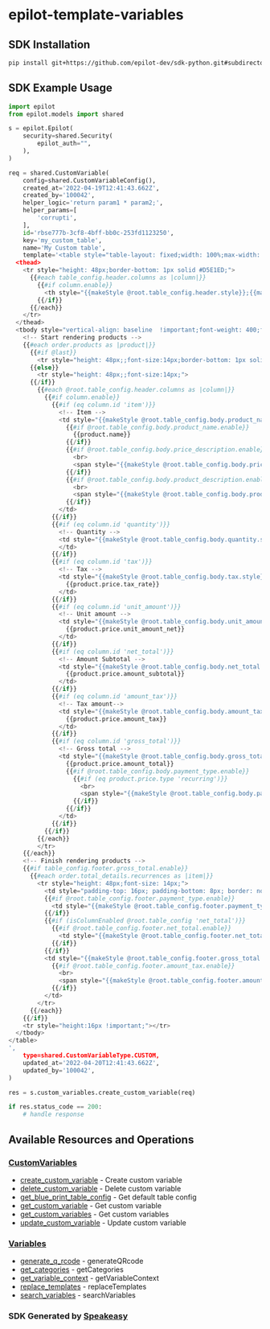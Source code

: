 # epilot-template-variables

<!-- Start SDK Installation -->
## SDK Installation

```bash
pip install git+https://github.com/epilot-dev/sdk-python.git#subdirectory=template_variables
```
<!-- End SDK Installation -->

## SDK Example Usage
<!-- Start SDK Example Usage -->


```python
import epilot
from epilot.models import shared

s = epilot.Epilot(
    security=shared.Security(
        epilot_auth="",
    ),
)

req = shared.CustomVariable(
    config=shared.CustomVariableConfig(),
    created_at='2022-04-19T12:41:43.662Z',
    created_by='100042',
    helper_logic='return param1 * param2;',
    helper_params=[
        'corrupti',
    ],
    id='rbse777b-3cf8-4bff-bb0c-253fd1123250',
    key='my_custom_table',
    name='My Custom table',
    template='<table style="table-layout: fixed;width: 100%;max-width: 1000px;border-collapse: collapse;">
  <thead>
    <tr style="height: 48px;border-bottom: 1px solid #D5E1ED;">
      {{#each table_config.header.columns as |column|}}
        {{#if column.enable}}
          <th style="{{makeStyle @root.table_config.header.style}};{{makeStyle column.style}};">{{column._label}}</th>
        {{/if}}
      {{/each}}
    </tr>
  </thead>
  <tbody style="vertical-align: baseline  !important;font-weight: 400;font-size: 12px;position: relative;">
    <!-- Start rendering products -->
    {{#each order.products as |product|}}
      {{#if @last}}
        <tr style="height: 48px;;font-size:14px;border-bottom: 1px solid #D5E1ED;">
      {{else}}
        <tr style="height: 48px;;font-size:14px;">
      {{/if}}
        {{#each @root.table_config.header.columns as |column|}}
          {{#if column.enable}}
            {{#if (eq column.id 'item')}}
              <!-- Item -->
              <td style="{{makeStyle @root.table_config.body.product_name.style}}">
                {{#if @root.table_config.body.product_name.enable}}
                  {{product.name}}
                {{/if}}
                {{#if @root.table_config.body.price_description.enable}}
                  <br>
                  <span style="{{makeStyle @root.table_config.body.price_description.style}}">{{product.price.description}}</span>
                {{/if}}
                {{#if @root.table_config.body.product_description.enable}}
                  <br>
                  <span style="{{makeStyle @root.table_config.body.product_description.style}}">{{product.description}}</span>
                {{/if}}
              </td>
            {{/if}}
            {{#if (eq column.id 'quantity')}}
              <!-- Quantity -->
              <td style="{{makeStyle @root.table_config.body.quantity.style}}">{{product.price.quantity}}
              </td>
            {{/if}}
            {{#if (eq column.id 'tax')}}
              <!-- Tax -->
              <td style="{{makeStyle @root.table_config.body.tax.style}}">
                {{product.price.tax_rate}}
              </td>
            {{/if}}
            {{#if (eq column.id 'unit_amount')}}
              <!-- Unit amount -->
              <td style="{{makeStyle @root.table_config.body.unit_amount.style}}">
                {{product.price.unit_amount_net}}
              </td>
            {{/if}}
            {{#if (eq column.id 'net_total')}}
              <!-- Amount Subtotal -->
              <td style="{{makeStyle @root.table_config.body.net_total.style}}">
                {{product.price.amount_subtotal}}
              </td>
            {{/if}}
            {{#if (eq column.id 'amount_tax')}}
              <!-- Tax amount-->
              <td style="{{makeStyle @root.table_config.body.amount_tax.style}}">
                {{product.price.amount_tax}}
              </td>
            {{/if}}
            {{#if (eq column.id 'gross_total')}}
              <!-- Gross total -->
              <td style="{{makeStyle @root.table_config.body.gross_total.style}}">
                {{product.price.amount_total}}
                {{#if @root.table_config.body.payment_type.enable}}
                  {{#if (eq product.price.type 'recurring')}}
                    <br>
                    <span style="{{makeStyle @root.table_config.body.payment_type.style}}">{{product.price.billing_period}}</span>
                  {{/if}}
                {{/if}}
              </td>
            {{/if}}
          {{/if}}
        {{/each}}
        </tr>
    {{/each}}
    <!-- Finish rendering products -->
    {{#if table_config.footer.gross_total.enable}}
      {{#each order.total_details.recurrences as |item|}}
        <tr style="height: 48px;font-size: 14px;">
          <td style="padding-top: 16px; padding-bottom: 8px; border: none !important; vertical-align: top;" colspan="{{calculate_colspan @root.table_config}}"></td>
          {{#if @root.table_config.footer.payment_type.enable}}
            <td style="{{makeStyle @root.table_config.footer.payment_type.style}}" colspan="2">{{item.billing_period}}</td>
          {{/if}}
          {{#if (isColumnEnabled @root.table_config 'net_total')}}
            {{#if @root.table_config.footer.net_total.enable}}
              <td style="{{makeStyle @root.table_config.footer.net_total.style}}">{{item.amount_subtotal}}</td>
            {{/if}}
          {{/if}}
          <td style="{{makeStyle @root.table_config.footer.gross_total.style}}">{{item.amount_total}}
            {{#if @root.table_config.footer.amount_tax.enable}}
              <br>
              <span style="{{makeStyle @root.table_config.footer.amount_tax.style}}">{{item.full_amount_tax}}</span>
            {{/if}}
          </td>
        </tr>
      {{/each}}
    {{/if}}
    <tr style="height:16px !important;"></tr>
  </tbody>
</table>
',
    type=shared.CustomVariableType.CUSTOM,
    updated_at='2022-04-20T12:41:43.662Z',
    updated_by='100042',
)

res = s.custom_variables.create_custom_variable(req)

if res.status_code == 200:
    # handle response
```
<!-- End SDK Example Usage -->

<!-- Start SDK Available Operations -->
## Available Resources and Operations


### [CustomVariables](docs/sdks/customvariables/README.md)

* [create_custom_variable](docs/sdks/customvariables/README.md#create_custom_variable) - Create custom variable
* [delete_custom_variable](docs/sdks/customvariables/README.md#delete_custom_variable) - Delete custom variable
* [get_blue_print_table_config](docs/sdks/customvariables/README.md#get_blue_print_table_config) - Get default table config
* [get_custom_variable](docs/sdks/customvariables/README.md#get_custom_variable) - Get custom variable
* [get_custom_variables](docs/sdks/customvariables/README.md#get_custom_variables) - Get custom variables
* [update_custom_variable](docs/sdks/customvariables/README.md#update_custom_variable) - Update custom variable

### [Variables](docs/sdks/variables/README.md)

* [generate_q_rcode](docs/sdks/variables/README.md#generate_q_rcode) - generateQRcode
* [get_categories](docs/sdks/variables/README.md#get_categories) - getCategories
* [get_variable_context](docs/sdks/variables/README.md#get_variable_context) - getVariableContext
* [replace_templates](docs/sdks/variables/README.md#replace_templates) - replaceTemplates
* [search_variables](docs/sdks/variables/README.md#search_variables) - searchVariables
<!-- End SDK Available Operations -->

### SDK Generated by [Speakeasy](https://docs.speakeasyapi.dev/docs/using-speakeasy/client-sdks)

